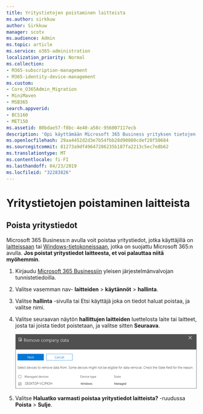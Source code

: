 ```yaml
---
title: Yritystietojen poistaminen laitteista
ms.author: sirkkuw
author: Sirkkuw
manager: scotv
ms.audience: Admin
ms.topic: article
ms.service: o365-administration
localization_priority: Normal
ms.collection:
- M365-subscription-management
- M365-identity-device-management
ms.custom:
- Core_O365Admin_Migration
- MiniMaven
- MSB365
search.appverid:
- BCS160
- MET150
ms.assetid: 80bdae57-f8bc-4e40-a58c-956007117ecb
description: 'Opi käyttämään Microsoft 365 Business yrityksen tietojen poistaminen käyttäjän laitteiden tai tietokoneiden Windows. '
ms.openlocfilehash: 29aa4452d2d3e7b54fbb28d90880cdef28f50684
ms.sourcegitcommit: 81273a9df49647286235b187fa2213c5ec7e8b62
ms.translationtype: MT
ms.contentlocale: fi-FI
ms.lasthandoff: 04/23/2019
ms.locfileid: "32283826"
---
```

# <a name="remove-company-data-from-devices"></a>Yritystietojen poistaminen laitteista

## <a name="remove-company-data"></a>Poista yritystiedot

Microsoft 365 Business:n avulla voit poistaa yritystiedot, jotka käyttäjillä on [laitteissaan](app-protection-settings-for-android-and-ios.md) tai [Windows-tietokoneissaan](protection-settings-for-windows-10-devices.md), jotka on suojattu Microsoft 365:n avulla. **Jos poistat yritystiedot laitteesta, et voi palauttaa niitä myöhemmin**. 
  
1. Kirjaudu [Microsoft 365 Businessiin](https://portal.office.com) yleisen järjestelmänvalvojan tunnistetiedoilla. 
    
2. Valitse vasemman nav- **laitteiden** \> **käytännöt** \> **hallinta**.
  
3. Valitse **hallinta** -sivulla tai Etsi käyttäjä joka on tiedot haluat poistaa, ja valitse nimi. 
    
4. Valitse seuraavan näytön **hallittujen laitteiden** luettelosta laite tai laitteet, josta tai joista tiedot poistetaan, ja valitse sitten **Seuraava**. 
    
    ![On the remove comapany data pane, select the device from which you want to remove the data.](media/f3725ff9-ebdb-4c13-9523-b2df362640cf.png)
  
5. Valitse **Haluatko varmasti poistaa yritystiedot laitteista?** -ruudussa **Poista** \> **Sulje**.
    


